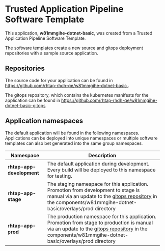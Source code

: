 # Trusted Application Pipeline Software Template

This application, **w81mmgihe-dotnet-basic**, was created from a Trusted Application Pipeline Software Template.

The software templates create a new source and gitops deployment repositories with a sample source application. 

## Repositories

The source code for your application can be found in [https://github.com/rhtap-rhdh-qe/w81mmgihe-dotnet-basic ](https://github.com/rhtap-rhdh-qe/w81mmgihe-dotnet-basic ).
 
The gitops repository, which contains the kubernetes manifests for the application can be found in 
[https://github.com/rhtap-rhdh-qe/w81mmgihe-dotnet-basic-gitops ](https://github.com/rhtap-rhdh-qe/w81mmgihe-dotnet-basic-gitops ) 

## Application namespaces 

The default application will be found in the following namespaces. Applications can be deployed into unique namespaces or multiple software templates can also bet generated into the same group namespaces.  

|  Namespace   |  Description   |  
| -------- | -------- |   
| **rhtap-app-development** | The default application during development. Every build will be deployed to this namespace for testing. | 
| **rhtap-app-stage** | The staging namespace for this application. Promotion from development to stage is manual via an update to the [gitops repository](https://github.com/rhtap-rhdh-qe/w81mmgihe-dotnet-basic-gitops ) in the components/w81mmgihe-dotnet-basic/overlays/prod directory |  
| **rhtap-app-prod** | The production namespace for this application. Promotion from stage to production is manual via an update to the [gitops repository](https://github.com/rhtap-rhdh-qe/w81mmgihe-dotnet-basic-gitops ) in the components/w81mmgihe-dotnet-basic/overlays/prod directory | 